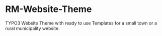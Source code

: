 # RM-Website-Theme
TYPO3 Website Theme with ready to use Templates for  a small town or a rural municipality website.
